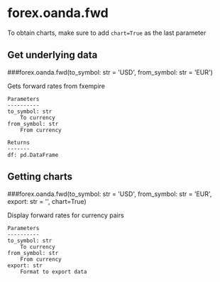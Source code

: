 # forex.oanda.fwd

To obtain charts, make sure to add `chart=True` as the last parameter

## Get underlying data 
###forex.oanda.fwd(to_symbol: str = 'USD', from_symbol: str = 'EUR')

Gets forward rates from fxempire

    Parameters
    ----------
    to_symbol: str
        To currency
    from_symbol: str
        From currency

    Returns
    -------
    df: pd.DataFrame


## Getting charts 
###forex.oanda.fwd(to_symbol: str = 'USD', from_symbol: str = 'EUR', export: str = '', chart=True)

Display forward rates for currency pairs

    Parameters
    ----------
    to_symbol: str
        To currency
    from_symbol: str
        From currency
    export: str
        Format to export data
